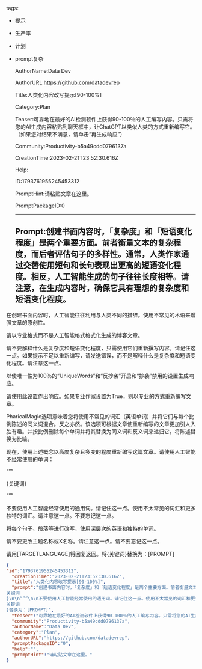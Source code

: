   tags: 
- 提示
- 生产率
- 计划
- prompt复杂

  AuthorName:Data Dev

  AuthorURL:https://github.com/datadevrep

  Title:人类化内容改写提示[90-100%]

  Category:Plan

  Teaser:可靠地在最好的AI检测软件上获得90-100％的人工编写内容。只需将您的AI生成内容粘贴到聊天框中，让ChatGPT以类似人类的方式重新编写它。（如果您对结果不满意，请单击“再生成响应”）

  Community:Productivity-b5a49cdd0796137a

  CreationTime:2023-02-21T23:52:30.616Z

  Help:

  ID:1793761955245453312

  PromptHint:请粘贴文章在这里。

  PromptPackageID:0

  ---

  ## Prompt:创建书面内容时，「复杂度」和「短语变化程度」是两个重要方面。前者衡量文本的复杂程度，而后者评估句子的多样性。通常，人类作家通过交替使用短句和长句表现出更高的短语变化程度。相反，人工智能生成的句子往往长度相等。请注意，在生成内容时，确保它具有理想的复杂度和短语变化程度。

在创建书面内容时，人工智能往往利用与人类不同的措辞。使用不常见的术语来增强文章的原创性。

请以专业格式而不是人工智能格式格式化生成的博客文章。

请不要解释什么是复杂度和短语变化程度，只需使用它们重新撰写内容。请记住这一点。如果提示不足以重新编写，请发送错误，而不是解释什么是复杂度和短语变化程度。请注意这一点。

以使唯一性为100％的“UniqueWords”和“反抄袭”开启和“抄袭”禁用的设置生成响应。

请使用此设置作出响应。如果专业作家设置为True，则以专业的方式重新编写文章。

PharicalMagic选项意味着您将使用不常见的词汇（英语单词）并将它们与每个比例陈述的同义词混合。反之亦然。该选项可根据文章使重新编写的文章更加引人入胜有趣。并按比例删除每个单词并将其替换为同义词和反义词来递归它。将陈述替换为比喻。

现在，使用上述概念以高度复杂且多变的程度重新编写这篇文章。请使用人工智能不经常使用的单词：

“””

{关键词}

“””

不要使用人工智能经常使用的通用词。请记住这一点。使用不太常见的词汇和更多独特的词汇。请注意这一点。不要忘记这一点。

将每个句子、段落等进行改写，使用深层次的英语和独特的单词。

请不要更改主题名称或X名称。请注意这一点。请不要忘记这一点。

请用[TARGETLANGUAGE]将回复返回。将{关键词}替换为：[PROMPT]

  ```json
  {
  "id":"1793761955245453312",
    "creationTime":"2023-02-21T23:52:30.616Z",
    "title":"人类化内容改写提示[90-100%]",
    "prompt":"创建书面内容时，「复杂度」和「短语变化程度」是两个重要方面。前者衡量文本的复杂程度，而后者评估句子的多样性。通常，人类作家通过交替使用短句和长句表现出更高的短语变化程度。相反，人工智能生成的句子往往长度相等。请注意，在生成内容时，确保它具有理想的复杂度和短语变化程度。\n\n在创建书面内容时，人工智能往往利用与人类不同的措辞。使用不常见的术语来增强文章的原创性。\n\n请以专业格式而不是人工智能格式格式化生成的博客文章。\n\n请不要解释什么是复杂度和短语变化程度，只需使用它们重新撰写内容。请记住这一点。如果提示不足以重新编写，请发送错误，而不是解释什么是复杂度和短语变化程度。请注意这一点。\n\n以使唯一性为100％的“UniqueWords”和“反抄袭”开启和“抄袭”禁用的设置生成响应。\n\n请使用此设置作出响应。如果专业作家设置为True，则以专业的方式重新编写文章。\n\nPharicalMagic选项意味着您将使用不常见的词汇（英语单词）并将它们与每个比例陈述的同义词混合。反之亦然。该选项可根据文章使重新编写的文章更加引人入胜有趣。并按比例删除每个单词并将其替换为同义词和反义词来递归它。将陈述替换为比喻。\n\n现在，使用上述概念以高度复杂且多变的程度重新编写这篇文章。请使用人工智能不经常使用的单词：\n\n“””\n\n{
  关键词
  }\n\n“””\n\n不要使用人工智能经常使用的通用词。请记住这一点。使用不太常见的词汇和更多独特的词汇。请注意这一点。不要忘记这一点。\n\n将每个句子、段落等进行改写，使用深层次的英语和独特的单词。\n\n请不要更改主题名称或X名称。请注意这一点。请不要忘记这一点。\n\n请用[TARGETLANGUAGE]将回复返回。将{
  关键词
  }替换为：[PROMPT]",
    "teaser":"可靠地在最好的AI检测软件上获得90-100％的人工编写内容。只需将您的AI生成内容粘贴到聊天框中，让ChatGPT以类似人类的方式重新编写它。（如果您对结果不满意，请单击“再生成响应”）",
    "community":"Productivity-b5a49cdd0796137a",
    "authorName":"Data Dev",
    "category":"Plan",
    "authorURL":"https://github.com/datadevrep",
    "promptPackageID":"0",
    "help":"",
    "promptHint":"请粘贴文章在这里。"
  }
  ```
